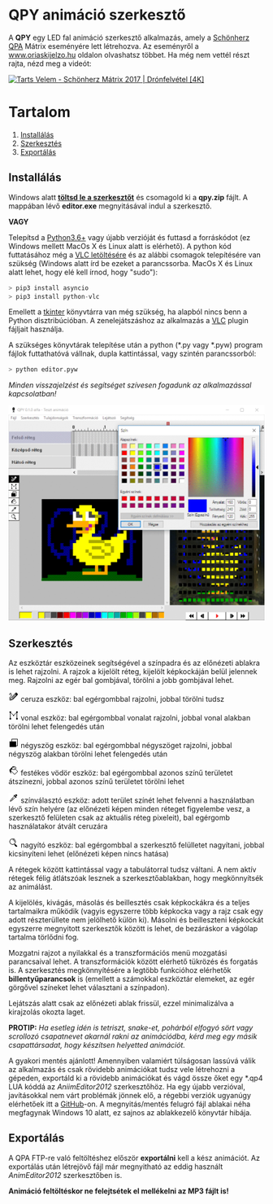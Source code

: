 # QPY animáció szerkesztő
A **QPY** egy LED fal animáció szerkesztő alkalmazás, amely a [Schönherz QPA](https://hu.wikipedia.org/wiki/Sch%C3%B6nherz_Qpa) Mátrix eseményére lett létrehozva. Az eseményről a www.oriaskijelzo.hu oldalon olvashatsz többet. Ha még nem vettél részt rajta, nézd meg a videót:

[![Tarts Velem - Schönherz Mátrix 2017 | Drónfelvétel [4K]](http://img.youtube.com/vi/1sqLbh-WmbM/maxresdefault.jpg)](https://www.youtube.com/watch?v=1sqLbh-WmbM "Tarts Velem - Schönherz Mátrix 2017 | Drónfelvétel [4K]")

# Tartalom

1. [Installálás](#installálás)
2. [Szerkesztés](#szerkesztés)
3. [Exportálás](#exportálás)
	
## Installálás

Windows alatt **[töltsd le a szerkesztőt](https://github.com/sedthh/schonherz-matrix/raw/master/qpy.zip)** és csomagold ki a **qpy.zip** fájlt. A mappában lévő **editor.exe** megnyitásával indul a szerkesztő.

**VAGY** 

Telepítsd a [Python3.6+](https://www.python.org/downloads/) vagy újabb verzióját és futtasd a forráskódot (ez Windows mellett MacOs X és Linux alatt is elérhető). A python kód futtatásához még a [VLC letöltésére](https://www.videolan.org/vlc/index.html) és az alábbi csomagok telepítésére van szükség (Windows alatt írd be ezeket a parancssorba. MacOs X és Linux alatt lehet, hogy elé kell írnod, hogy "sudo"):

```python
> pip3 install asyncio
> pip3 install python-vlc
```

Emellett a [tkinter](https://tkdocs.com/tutorial/install.html) könyvtárra van még szükség, ha alapból nincs benn a Python disztribúcióban. A zenelejátszáshoz az alkalmazás a [VLC](https://www.videolan.org/vlc/index.html) plugin fájljait használja.

A szükséges könyvtárak telepítése után a python (\*.py vagy \*.pyw) program fájlok futtathatóvá vállnak, dupla kattintással, vagy szintén parancssorból:

```python
> python editor.pyw
```

*Minden visszajelzést és segítséget szívesen fogadunk az alkalmazással kapcsolatban!*

![editor snapshot](images/editor.gif)

## Szerkesztés
Az eszköztár eszközeinek segítségével a színpadra és az előnézeti ablakra is lehet rajzolni. A rajzok a kijelölt réteg, kijelölt képkockáján belül jelennek meg. Rajzolni az egér bal gombjával, törölni a jobb gombjával lehet. 

![pencil tool](images/pencil.gif) ceruza eszköz: bal egérgombbal rajzolni, jobbal törölni tudsz

![line tool](images/line.gif) vonal eszköz: bal egérgombbal vonalat rajzolni, jobbal vonal alakban törölni lehet felengedés után

![rectangle tool](images/rectangle.gif) négyszög eszköz: bal egérgombbal négyszöget rajzolni, jobbal négyszög alakban törölni lehet felengedés után

![fill tool](images/fill.gif) festékes vödör eszköz: bal egérgombbal azonos színű területet átszínezni, jobbal azonos színű területet törölni lehet

![picker tool](images/picker.gif) színválasztó eszköz: adott terület színét lehet felvenni a használatban lévő szín helyére (az előnézeti képen minden réteget figyelembe vesz, a szerkesztő felületen csak az aktuális réteg pixeleit), bal egérgomb használatakor átvált ceruzára

![zoom tool](images/zoom.gif) nagyító eszköz: bal egérgombbal a szerkesztő felülletet nagyítani, jobbal kicsinyíteni lehet (előnézeti képen nincs hatása)

A rétegek között kattintással vagy a tabulátorral tudsz váltani. A nem aktív rétegek félig átlátszóak lesznek a szerkesztőablakban, hogy megkönnyítsék az animálást. 

A kijelölés, kivágás, másolás és beillesztés csak képkockákra és a teljes tartalmaikra működik (vagyis egyszerre több képkocka vagy a rajz csak egy adott részterüllete nem jelölhető külön ki). Másolni és beilleszteni képkockát egyszerre megnyitott szerkesztők között is lehet, de bezáráskor a vágólap tartalma törlődni fog. 

Mozgatni rajzot a nyilakkal és a transzformációs menü mozgatási parancsaival lehet. A transzformációk között elérhető tükrözés és forgatás is. A szerkesztés megkönnyítésére a legtöbb funkcióhoz elérhetők **billentyűparancsok** is (emellett a számokkal eszköztár elemeket, az egér görgővel színeket lehet választani a színpadon). 

Lejátszás alatt csak az előnézeti ablak frissül, ezzel minimalizálva a kirajzolás okozta laget.

**PROTIP:** *Ha esetleg idén is tetriszt, snake-et, pohárból elfogyó sört vagy scrollozó csapatnevet akarnál rakni az animációdba, kérd meg egy másik csapattársadat, hogy készítsen helyetted animációt.*

A gyakori mentés ajánlott! Amennyiben valamiért túlságosan lassúvá válik az alkalmazás és csak rövidebb animációkat tudsz vele létrehozni a gépeden, exportáld ki a rövidebb animációkat és vágd össze őket egy \*.qp4 LUA kóddá az *AniimEditor2012* szerkesztőhöz. Ha egy újabb verzióval, javításokkal nem várt problémák jönnek elő, a régebbi verziók ugyanúgy elérhetőek itt a [GitHub](https://github.com/sedthh/schonherz-matrix/releases)-on. A megnyitás/mentés felugró fájl ablakai néha megfagynak Windows 10 alatt, ez sajnos az ablakkezelő könyvtár hibája.

## Exportálás
A QPA FTP-re való feltöltéshez először **exportálni** kell a kész animációt. Az exportálás után létrejövő fájl már megnyitható az eddig használt *AnimEditor2012* szerkesztőben is. 

**Animáció feltöltéskor ne felejtsétek el mellékelni az MP3 fájlt is!**